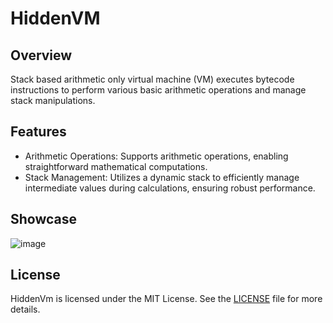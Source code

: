 # HiddenVM

## Overview

Stack based arithmetic only virtual machine (VM) executes bytecode instructions to perform various basic arithmetic operations and manage stack manipulations.

## Features

- Arithmetic Operations: Supports arithmetic operations, enabling straightforward mathematical computations.
- Stack Management: Utilizes a dynamic stack to efficiently manage intermediate values during calculations, ensuring robust performance.

## Showcase

![image](https://github.com/user-attachments/assets/7eb28590-413f-471f-bbed-9e9771e62707)


## License
HiddenVm is licensed under the MIT License. See the [LICENSE](LICENSE) file for more details.
